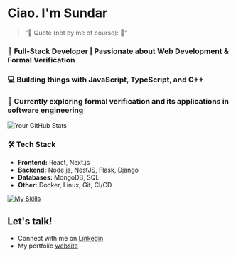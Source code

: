 # Ciao. I'm Sundar


> "🌟 Quote (not by me of course):  🌟"

### 🚀 Full-Stack Developer | Passionate about Web Development & Formal Verification  
### 💻 Building things with JavaScript, TypeScript, and C++  
### 🌱 Currently exploring formal verification and its applications in software engineering  

![Your GitHub Stats](https://github-readme-stats.vercel.app/api?username=Sundaresan-Karunakaran&show_icons=true&theme=outrun)

### 🛠️ Tech Stack  
- **Frontend:** React, Next.js  
- **Backend:** Node.js, NestJS, Flask, Django  
- **Databases:** MongoDB, SQL  
- **Other:** Docker, Linux, Git, CI/CD  

[![My Skills](https://skillicons.dev/icons?i=js,html,css,react,nextjs,nodejs,flask,django,mongodb,docker,linux,git)](https://skillicons.dev)



## Let's talk!
- Connect with me on [Linkedin](https://www.linkedin.com/in/sundaresan-k-701465202/)
- My portfolio [website](https://sundaresan-karunakaran.github.io/)
